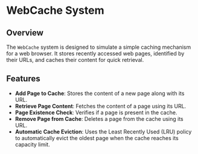 # WebCache System

## Overview
The `WebCache` system is designed to simulate a simple caching mechanism for a web browser. It stores recently accessed web pages, identified by their URLs, and caches their content for quick retrieval.

## Features
- **Add Page to Cache**: Stores the content of a new page along with its URL.
- **Retrieve Page Content**: Fetches the content of a page using its URL.
- **Page Existence Check**: Verifies if a page is present in the cache.
- **Remove Page from Cache**: Deletes a page from the cache using its URL.
- **Automatic Cache Eviction**: Uses the Least Recently Used (LRU) policy to automatically evict the oldest page when the cache reaches its capacity limit.



